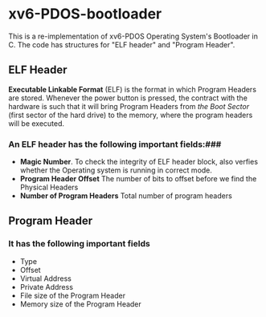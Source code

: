 # xv6-PDOS-bootloader #

This is a re-implementation of xv6-PDOS Operating System's Bootloader in C. The code has structures for "ELF header" and "Program Header". 

## ELF Header ##

**Executable Linkable Format** (ELF) is the format in which Program Headers are stored. Whenever the power button is pressed, the contract with the hardware is such that it will bring Program Headers from *the Boot Sector* (first sector of the hard drive) to the memory, where the program headers will be executed.

### An ELF header has the following important fields:###

* **Magic Number**. To check the integrity of ELF header block, also verfies whether the Operating system is running in correct mode.
* **Program Header Offset** The number of bits to offset before we find the Physical Headers
* **Number of Program Headers** Total number of program headers

## Program Header ##

### It has the following important fields ###

* Type
* Offset
* Virtual Address
* Private Address
* File size of the Program Header
* Memory size of the Program Header

